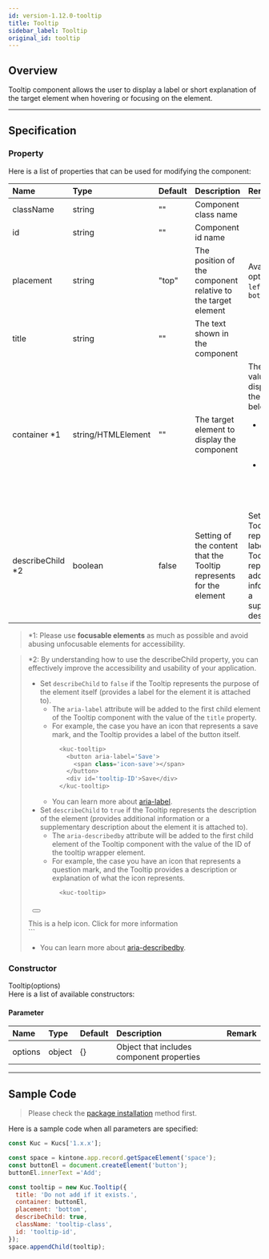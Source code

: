 ```yaml
---
id: version-1.12.0-tooltip
title: Tooltip
sidebar_label: Tooltip
original_id: tooltip
---
```


## Overview

Tooltip component allows the user to display a label or short explanation of the target element when hovering or focusing on the element.

<div class="sample-container" id="tooltip">
  <div id="sample-container__components"></div>
</div>
<script src="/js/samples/desktop/tooltip.js"></script>

---

## Specification

### Property

Here is a list of properties that can be used for modifying the component:

| Name | Type | Default | Description | Remark |
| :--- | :--- | :--- | :--- | :--- |
| className | string | ""  | Component class name | |
| id | string | ""  | Component id name | |
| placement | string | "top"  | The position of the component relative to the target element | Available options: `top`, `left`, `right`, `bottom` |
| title | string | ""  | The text shown in the component | |
| container *1 | string/HTMLElement | "" | The target element to display the component | The `title` value will be displayed in the situation below<ul><li>When the container element is hovered</li><li>When the container element is focused</li></ul> |
| describeChild *2 | boolean | false  | Setting of the content that the Tooltip represents for the element | Set to `false` if Tooltip represents a label, or `true` if Tooltip represents additional information or a supplementary description |

> *1: Please use **focusable elements** as much as possible and avoid abusing unfocusable elements for accessibility.

> *2: By understanding how to use the describeChild property, you can effectively improve the accessibility and usability of your application.
> - Set `describeChild` to `false` if the Tooltip represents the purpose of the element itself (provides a label for the element it is attached to).
>   - The `aria-label` attribute will be added to the first child element of the Tooltip component with the value of the `title` property.
>   - For example, the case you have an icon that represents a save mark, and the Tooltip provides a label of the button itself.
>     ```javascript
>       <kuc-tooltip>
>         <button aria-label='Save'>
>           <span class='icon-save'></span>
>         </button>
>         <div id='tooltip-ID'>Save</div>
>       </kuc-tooltip>
>     ```
>    - You can learn more about [aria-label](https://developer.mozilla.org/en-US/docs/Web/Accessibility/ARIA/Attributes/aria-label).
> - Set `describeChild` to `true` if the Tooltip represents the description of the element (provides additional information or a supplementary description about the element it is attached to).
>   - The `aria-describedby` attribute will be added to the first child element of the Tooltip component with the value of the ID of the tooltip wrapper element.
>   - For example, the case you have an icon that represents a question mark, and the Tooltip provides a description or explanation of what the icon represents.
>     ```javascript
>       <kuc-tooltip>
>         <button aria-describedby='tooltip-ID'>
>           <span class='icon-question-mark'></span>
>         </button>
>         <div id='tooltip-ID'>This is a help icon. Click for more information</div>
>       </kuc-tooltip>
>     ```
>   - You can learn more about [aria-describedby](https://developer.mozilla.org/en-US/docs/Web/Accessibility/ARIA/Attributes/aria-describedby).

### Constructor

Tooltip(options)<br>
Here is a list of available constructors:

#### Parameter
| Name | Type | Default | Description | Remark |
| :--- | :--- | :--- | :--- | :--- |
| options  | object | {} | Object that includes component properties |  |

---

## Sample Code

> Please check the [package installation](../../getting-started/quick-start.md#installation) method first.

Here is a sample code when all parameters are specified:

```javascript
const Kuc = Kucs['1.x.x'];

const space = kintone.app.record.getSpaceElement('space');
const buttonEl = document.createElement('button');
buttonEl.innerText ='Add';

const tooltip = new Kuc.Tooltip({
  title: 'Do not add if it exists.',
  container: buttonEl,
  placement: 'bottom',
  describeChild: true,
  className: 'tooltip-class',
  id: 'tooltip-id',
});
space.appendChild(tooltip);
```
